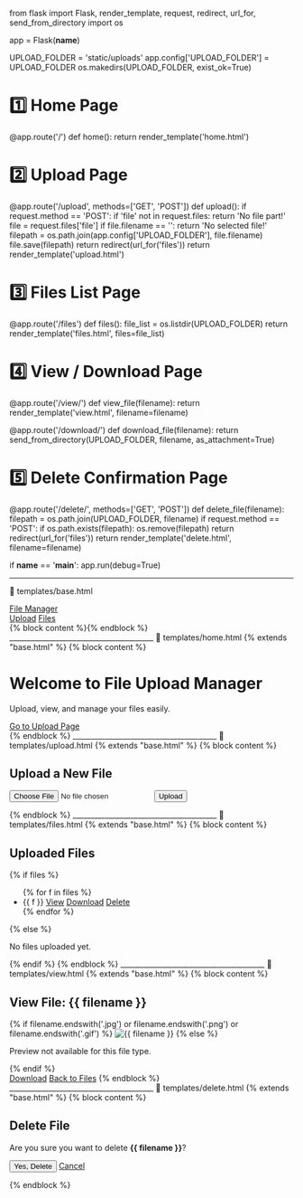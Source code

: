 from flask import Flask, render_template, request, redirect, url_for, send_from_directory
import os

app = Flask(__name__)

UPLOAD_FOLDER = 'static/uploads'
app.config['UPLOAD_FOLDER'] = UPLOAD_FOLDER
os.makedirs(UPLOAD_FOLDER, exist_ok=True)

# 1️⃣ Home Page
@app.route('/')
def home():
    return render_template('home.html')

# 2️⃣ Upload Page
@app.route('/upload', methods=['GET', 'POST'])
def upload():
    if request.method == 'POST':
        if 'file' not in request.files:
            return 'No file part!'
        file = request.files['file']
        if file.filename == '':
            return 'No selected file!'
        filepath = os.path.join(app.config['UPLOAD_FOLDER'], file.filename)
        file.save(filepath)
        return redirect(url_for('files'))
    return render_template('upload.html')

# 3️⃣ Files List Page
@app.route('/files')
def files():
    file_list = os.listdir(UPLOAD_FOLDER)
    return render_template('files.html', files=file_list)

# 4️⃣ View / Download Page
@app.route('/view/<filename>')
def view_file(filename):
    return render_template('view.html', filename=filename)

@app.route('/download/<filename>')
def download_file(filename):
    return send_from_directory(UPLOAD_FOLDER, filename, as_attachment=True)

# 5️⃣ Delete Confirmation Page
@app.route('/delete/<filename>', methods=['GET', 'POST'])
def delete_file(filename):
    filepath = os.path.join(UPLOAD_FOLDER, filename)
    if request.method == 'POST':
        if os.path.exists(filepath):
            os.remove(filepath)
        return redirect(url_for('files'))
    return render_template('delete.html', filename=filename)

if __name__ == '__main__':
    app.run(debug=True)
________________________________________
🧩 templates/base.html
<!DOCTYPE html>
<html>
<head>
  <title>File Upload Manager</title>
  <link rel="stylesheet" href="https://cdn.jsdelivr.net/npm/bootstrap@5.3.0/dist/css/bootstrap.min.css">
</head>
<body class="bg-light">
<nav class="navbar navbar-expand-lg navbar-dark bg-dark mb-4">
  <div class="container">
    <a class="navbar-brand" href="/">File Manager</a>
    <div>
      <a class="nav-link d-inline text-light" href="/upload">Upload</a>
      <a class="nav-link d-inline text-light" href="/files">Files</a>
    </div>
  </div>
</nav>
<div class="container">
  {% block content %}{% endblock %}
</div>
</body>
</html>
________________________________________
🧩 templates/home.html
{% extends "base.html" %}
{% block content %}
<div class="text-center mt-5">
  <h1>Welcome to File Upload Manager</h1>
  <p class="lead">Upload, view, and manage your files easily.</p>
  <a href="/upload" class="btn btn-primary">Go to Upload Page</a>
</div>
{% endblock %}
________________________________________
🧩 templates/upload.html
{% extends "base.html" %}
{% block content %}
<h2>Upload a New File</h2>
<form action="/upload" method="post" enctype="multipart/form-data" class="mt-3">
  <input type="file" name="file" class="form-control mb-3" required>
  <button class="btn btn-success">Upload</button>
</form>
{% endblock %}
________________________________________
🧩 templates/files.html
{% extends "base.html" %}
{% block content %}
<h2>Uploaded Files</h2>
{% if files %}
<ul class="list-group mt-3">
  {% for f in files %}
  <li class="list-group-item d-flex justify-content-between align-items-center">
    {{ f }}
    <span>
      <a href="/view/{{ f }}" class="btn btn-info btn-sm">View</a>
      <a href="/download/{{ f }}" class="btn btn-secondary btn-sm">Download</a>
      <a href="/delete/{{ f }}" class="btn btn-danger btn-sm">Delete</a>
    </span>
  </li>
  {% endfor %}
</ul>
{% else %}
<p>No files uploaded yet.</p>
{% endif %}
{% endblock %}
________________________________________
🧩 templates/view.html
{% extends "base.html" %}
{% block content %}
<h2>View File: {{ filename }}</h2>
<div class="mt-3">
  {% if filename.endswith('.jpg') or filename.endswith('.png') or filename.endswith('.gif') %}
    <img src="/static/uploads/{{ filename }}" class="img-fluid" alt="{{ filename }}">
  {% else %}
    <p>Preview not available for this file type.</p>
  {% endif %}
</div>
<a href="/download/{{ filename }}" class="btn btn-primary mt-3">Download</a>
<a href="/files" class="btn btn-secondary mt-3">Back to Files</a>
{% endblock %}
________________________________________
🧩 templates/delete.html
{% extends "base.html" %}
{% block content %}
<h2>Delete File</h2>
<p>Are you sure you want to delete <strong>{{ filename }}</strong>?</p>
<form method="post">
  <button type="submit" class="btn btn-danger">Yes, Delete</button>
  <a href="/files" class="btn btn-secondary">Cancel</a>
</form>
{% endblock %}


